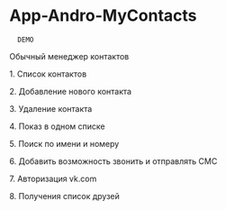 # App-Andro-MyContacts
      DEMO
Обычный менеджер контактов
<p>1.  Список контактов</p>
<p>2.  Добавление нового контакта</p>
<p>3.  Удаление контакта</p>
<p>4.  Показ в одном списке</p>
<p>5.  Поиск по имени и номеру</p>
<p>6.  Добавить возможность звонить и отправлять СМС</p>
<p>7.  Aвторизация vk.com</p>
<p>8.  Получения список друзей</p>
